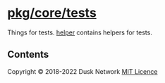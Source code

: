 # [pkg/core/tests](./pkg/core/tests)

Things for tests. [helper](./helper/) contains helpers for tests.

<!-- ToC start -->

## Contents

<!-- ToC end -->

Copyright © 2018-2022 Dusk Network
[MIT Licence](https://github.com/dusk-network/dusk-blockchain/blob/master/LICENSE)
